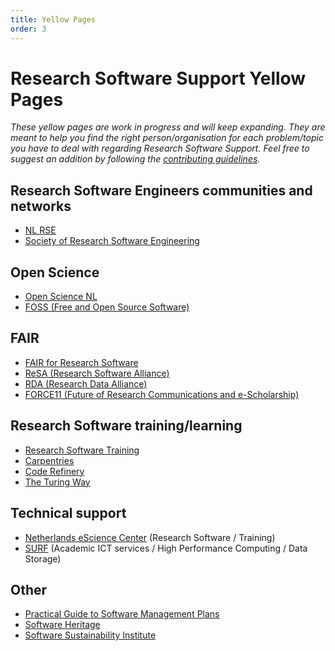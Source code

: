 ```yaml
---
title: Yellow Pages
order: 3
---
```


# Research Software Support Yellow Pages
*These yellow pages are work in progress and will keep expanding. They are meant to help you find the right person/organisation for each problem/topic you have to deal with regarding Research Software Support. Feel free to suggest an addition by following the [contributing guidelines](/main/contribute).*

## Research Software Engineers communities and networks
- [NL RSE](https://nl-rse.org/)
- [Society of Research Software Engineering](https://society-rse.org/)

## Open Science
- [Open Science NL](https://www.openscience.nl/en)
- [FOSS (Free and Open Source Software)](https://freeopensourcesoftware.org/)

## FAIR
- [FAIR for Research Software](https://www.nature.com/articles/s41597-022-01710-x) 
- [ReSA (Research Software Alliance)](https://www.researchsoft.org/)
- [RDA (Research Data Alliance)](https://www.rd-alliance.org/)
- [FORCE11 (Future of Research Communications and e-Scholarship)](https://force11.org/)

## Research Software training/learning
- [Research Software Training](https://researchsoftwaretraining.nl)
- [Carpentries](https://carpentries.org/) 
- [Code Refinery](https://coderefinery.org/)
- [The Turing Way](https://book.the-turing-way.org/)

## Technical support
- [Netherlands eScience Center](https://esciencecenter.nl/) (Research Software / Training)
- [SURF](https://surf.nl/) (Academic ICT services / High Performance Computing / Data Storage)

## Other
- [Practical Guide to Software Management Plans](https://zenodo.org/records/7248877)
- [Software Heritage](https://www.softwareheritage.org/)
- [Software Sustainability Institute](https://www.software.ac.uk/)
